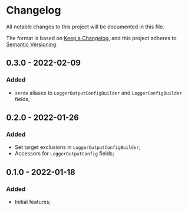 # Changelog

All notable changes to this project will be documented in this file.

The format is based on [Keep a Changelog](https://keepachangelog.com/en/1.0.0/),
and this project adheres to [Semantic Versioning](https://semver.org/spec/v2.0.0.html).

<!-- ## Unreleased - YYYY-MM-DD

### Added

### Changed

### Deprecated

### Removed

### Fixed

### Security -->

## 0.3.0 - 2022-02-09

### Added

- `serde` aliases to `LoggerOutputConfigBuilder` and `LoggerConfigBuilder` fields;

## 0.2.0 - 2022-01-26

### Added

- Set target exclusions in `LoggerOutputConfigBuilder`;
- Accessors for `LoggerOutputConfig` fields;

## 0.1.0 - 2022-01-18

### Added

- Initial features;
